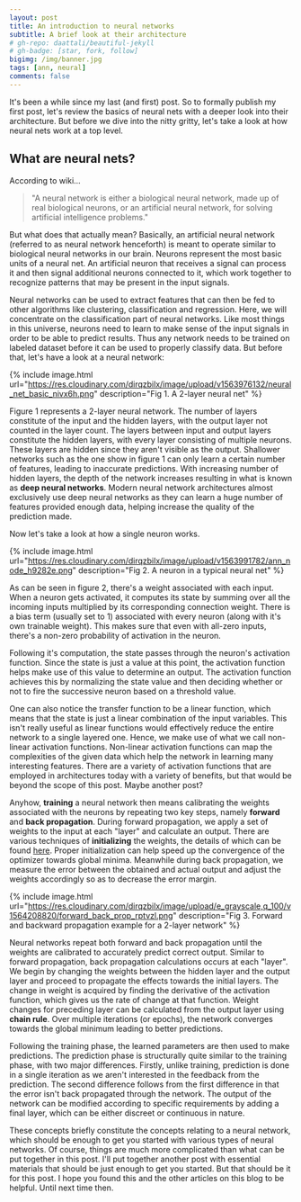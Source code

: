 ```yaml
---
layout: post
title: An introduction to neural networks
subtitle: A brief look at their architecture
# gh-repo: daattali/beautiful-jekyll
# gh-badge: [star, fork, follow]
bigimg: /img/banner.jpg
tags: [ann, neural]
comments: false
---
```


It's been a while since my last (and first) post. So to formally publish my first post, let's review the basics of neural nets with a deeper look into their architecture. But before we dive into the nitty gritty, let's take a look at how neural nets work at a top level.

## What are neural nets?

According to wiki...

> "A neural network is either a biological neural network, made up of real biological neurons, or an artificial neural network, for solving artificial intelligence problems."

But what does that actually mean? Basically, an artificial neural network (referred to as neural network henceforth) is meant to operate similar to biological neural networks in our brain. Neurons represent the most basic units of a neural net. An artificial neuron that receives a signal can process it and then signal additional neurons connected to it, which work together to recognize patterns that may be present in the input signals.

Neural networks can be used to extract features that can then be fed to other algorithms like clustering, classification and regression. Here, we will concentrate on the classification part of neural networks. Like most things in this universe, neurons need to learn to make sense of the input signals in order to be able to predict results. Thus any network needs to be trained on labeled dataset before it can be used to properly classify data. But before that, let's have a look at a neural network:

{% include image.html url="https://res.cloudinary.com/dirqzbilx/image/upload/v1563976132/neural_net_basic_nivx6h.png" description="Fig 1. A 2-layer neural net" %}

Figure 1 represents a 2-layer neural network. The number of layers constitute of the input and the hidden layers, with the output layer not counted in the layer count. The layers between input and output layers constitute the hidden layers, with every layer consisting of multiple neurons. These layers are hidden since they aren't visible as the output. Shallower networks such as the one show in figure 1 can only learn a certain number of features, leading to inaccurate predictions. With increasing number of hidden layers, the depth of the network increases resulting in what is known as **deep neural networks**. Modern neural network architectures almost exclusively use deep neural networks as they can learn a huge number of features provided enough data, helping increase the quality of the prediction made.

Now let's take a look at how a single neuron works.

{% include image.html url="https://res.cloudinary.com/dirqzbilx/image/upload/v1563991782/ann_node_h9282e.png" description="Fig 2. A neuron in a typical neural net" %}

As can be seen in figure 2, there's a weight associated with each input. When a neuron gets activated, it computes its state by summing over all the incoming inputs multiplied by its corresponding connection weight. There is a bias term (usually set to 1) associated with every neuron (along with it's own trainable weight). This makes sure that even with all-zero inputs, there's a non-zero probability of activation in the neuron. 

Following it's computation, the state passes through the neuron's activation function. Since the state is just a value at this point, the activation function helps make use of this value to determine an output. The activation function achieves this by normalizing the state value and then deciding whether or not to fire the successive neuron based on a threshold value.
 
One can also notice the transfer function to be a linear function, which means that the state is just a linear combination of the input variables. This isn't really useful as linear functions would effectively reduce the entire network to a single layered one. Hence, we make use of what we call non-linear activation functions. Non-linear activation functions can map the complexities of the given data which help the network in learning many interesting features. There are a variety of activation functions that are employed in architectures today with a variety of benefits, but that would be beyond the scope of this post. Maybe another post?

Anyhow, **training** a neural network then means calibrating the weights associated with the neurons by repeating two key steps, namely **forward** and **back propagation**. During forward propagation, we apply a set of weights to the input at each "layer" and calculate an output. There are various techniques of **initializing** the weights, the details of which can be found [here](https://www.deeplearning.ai/ai-notes/initialization/). Proper initialization can help speed up the convergence of the optimizer towards global minima. Meanwhile during back propagation, we measure the error between the obtained and actual output and adjust the weights accordingly so as to decrease the error margin.

{% include image.html url="https://res.cloudinary.com/dirqzbilx/image/upload/e_grayscale,q_100/v1564208820/forward_back_prop_rptvzl.png" description="Fig 3. Forward and backward propagation example for a 2-layer network" %}

Neural networks repeat both forward and back propagation until the weights are calibrated to accurately predict correct output. Similar to forward propagation, back propagation calculations occurs at each "layer". We begin by changing the weights between the hidden layer and the output layer and proceed to propagate the effects towards the initial layers. The change in weight is acquired by finding the derivative of the activation function, which gives us the rate of change at that function. Weight changes for preceding layer can be calculated from the output layer using **chain rule**. Over multiple iterations (or epochs), the network converges towards the global minimum leading to better predictions.

Following the training phase, the learned parameters are then used to make predictions. The prediction phase is structurally quite similar to the training phase, with two major differences. Firstly, unlike training, prediction is done in a single iteration as we aren't interested in the feedback from the prediction. The second difference follows from the first difference in that the error isn't back propagated through the network. The output of the network can be modified according to specific requirements by adding a final layer, which can be either discreet or continuous in nature.

These concepts briefly constitute the concepts relating to a neural network, which should be enough to get you started with various types of neural networks. Of course, things are much more complicated than what can be put together in this post. I'll put together another post with essential materials that should be just enough to get you started. But that should be it for this post. I hope you found this and the other articles on this blog to be helpful. Until next time then.  

<!-- ## Why the need for different types of neural nets?

Neural networks can be broadly categorized into 3 categories:

* Feedforward neural networks (FNN)
  * Convolutional neural networks
  * Autoencoders
* Recurrent neural networks (RNN)
  * Long short-term memory (LSTM)
  * Bi-directional RNN
* Radial basis function networks (RBFN) -->

<!-- You can write regular [markdown](http://markdowntutorial.com/) here and Jekyll will automatically convert it to a nice webpage.  I strongly encourage you to [take 5 minutes to learn how to write in markdown](http://markdowntutorial.com/) - it'll teach you how to transform regular text into bold/italics/headings/tables/etc.

**Here is some bold text**

## Here is a secondary heading

Here's a useless table:

| Number | Next number | Previous number |
| :------ |:--- | :--- |
| Five | Six | Four |
| Ten | Eleven | Nine |
| Seven | Eight | Six |
| Two | Three | One |


How about a yummy crepe?

![Crepe](https://s3-media3.fl.yelpcdn.com/bphoto/cQ1Yoa75m2yUFFbY2xwuqw/348s.jpg)

It can also be centered!


Here's a code chunk:

~~~
var foo = function(x) {
  return(x + 5);
}
foo(3)
~~~

And here is the same code with syntax highlighting:

```javascript
var foo = function(x) {
  return(x + 5);
}
foo(3)
```

And here is the same code yet again but with line numbers:

{% highlight javascript linenos %}
var foo = function(x) {
  return(x + 5);
}
foo(3)
{% endhighlight %}

## Boxes
You can add notification, warning and error boxes like this:

### Notification

{: .box-note}
**Note:** This is a notification box.

### Warning

{: .box-warning}
**Warning:** This is a warning box.

### Error

{: .box-error}
**Error:** This is an error box. -->
